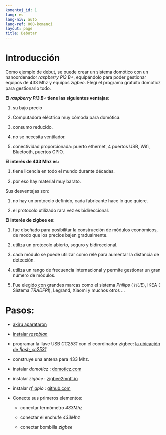 ```yaml
---
komentoj_id: 1
lang: es
lang-niv: auto
lang-ref: 000-komenci
layout: page
title: Debutar
---
```


# Introducción
Como ejemplo de debut, se puede crear un sistema domótico con un nanoordenador _raspberry Pi3 B+_, equipándolo para poder gestionar equipos de 433 Mhz y equipos _zigbee_. Elegí el programa gratuito domoticz para gestionarlo todo.

**El _raspberry Pi3 B+_ tiene las siguientes ventajas:**

 1. su bajo precio


 2. Computadora eléctrica muy cómoda para domótica.


 3. consumo reducido.


 4. no se necesita ventilador.


 5. conectividad proporcionada: puerto ethernet, 4 puertos USB, Wifi, Bluetooth, puertos GPIO.




**El interés de 433 Mhz es:**

 1. tiene licencia en todo el mundo durante décadas.


 2. por eso hay material muy barato.



 
Sus desventajas son:

 1. no hay un protocolo definido, cada fabricante hace lo que quiere.


 2. el protocolo utilizado rara vez es bidireccional.




**El interés de zigbee es:**

 1. fue diseñado para posibilitar la construcción de módulos económicos, de modo que los precios bajen gradualmente.


 1. utiliza un protocolo abierto, seguro y bidireccional.


 1. cada módulo se puede utilizar como relé para aumentar la distancia de detección.


 1. utiliza un rango de frecuencia internacional y permite gestionar un gran número de módulos.


 1. Fue elegido con grandes marcas como el sistema  _Philips_  (  _HUE_), IKEA  ( Sistema  _TRÅDFRI_), Legrand, Xiaomi y muchos otros ... 




# Pasos:

* [akiru aparataron](_posts/2020-08-31-aparataro.md)


* [instalar _raspbian_](_posts/2020-12-22-instali_raspbian.md)


* programar la llave USB _CC2531_  con el coordinador zigbee: [ la ubicación de _flash_cc2531_](https://jmichault.github.io/flash_cc2531-dok/)


* construye una antena para 433 Mhz.


* instalar _domoticz_ : [domoticz.com](https://www.domoticz.com/wiki/Raspberry_Pi)
  


* instalar _zigbee_ : [zigbee2mqtt.io](https://www.zigbee2mqtt.io/getting_started/running_zigbee2mqtt.html)


* instalar _rf_gpio_ : [github.com](https://github.com/jmichault/rf_gpio/blob/master/LeguMin.md)
  


* Conecte sus primeros elementos:  


  * conectar termómetro _433Mhz_


  * conectar el enchufe _433Mhz_


  * conectar bombilla _zigbee_



